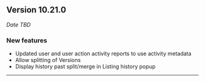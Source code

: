 
## Version 10.21.0
_Date TBD_

### New features
* Updated user and user action activity reports to use activity metadata
* Allow splitting of Versions
* Display history past split/merge in Listing history popup

---
